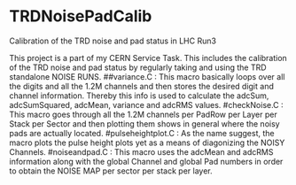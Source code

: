 # TRDNoisePadCalib
Calibration of the TRD noise and pad status in LHC Run3

This project is a part of my CERN Service Task. 
This includes the calibration of the TRD noise and pad status by regularly taking and using the TRD standalone NOISE RUNS. 
##variance.C : This macro basically loops over all the digits and all the 1.2M channels and then stores the desired digit and channel information. Thereby this info is used to calculate the adcSum, adcSumSquared, adcMean, variance and adcRMS values. 
#checkNoise.C : This macro goes through all the 1.2M channels per PadRow per Layer per Stack per Sector and then plotting them shows in general where the noisy pads are actually located.
#pulseheightplot.C : As the name suggest, the macro plots the pulse height plots yet as a means of diagonizing the NOISY Channels.
#noiseandpad.C : This macro uses the adcMean and adcRMS information along with the global Channel and global Pad numbers in order to obtain the NOISE MAP per sector per stack per layer.
